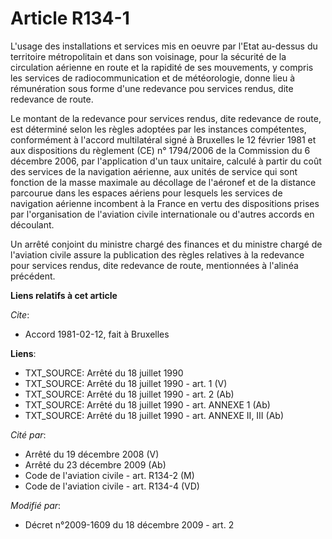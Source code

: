 # Article R134-1

L'usage des installations et services mis en oeuvre par l'Etat au-dessus du territoire métropolitain et dans son voisinage,
pour la sécurité de la circulation aérienne en route et la rapidité de ses mouvements, y compris les services de
radiocommunication et de météorologie, donne lieu à rémunération sous forme d'une redevance pou services rendus, dite
redevance de route. 

Le montant de la redevance pour services rendus, dite redevance de route, est déterminé selon les règles adoptées par les
instances compétentes, conformément à l'accord multilatéral signé à Bruxelles le 12 février 1981 et aux dispositions du
règlement (CE) n° 1794/2006 de la Commission du 6 décembre 2006, par l'application d'un taux unitaire, calculé à partir du
coût des services de la navigation aérienne, aux unités de service qui sont fonction de la masse maximale au décollage de
l'aéronef et de la distance parcourue dans les espaces aériens pour lesquels les services de navigation aérienne incombent à
la France en vertu des dispositions prises par l'organisation de l'aviation civile internationale ou d'autres accords en
découlant. 

Un arrêté conjoint du ministre chargé des finances et du ministre chargé de l'aviation civile assure la publication des
règles relatives à la redevance pour services rendus, dite redevance de route, mentionnées à l'alinéa précédent.

**Liens relatifs à cet article**

_Cite_:

  - Accord 1981-02-12, fait à Bruxelles

**Liens**:

  - TXT_SOURCE: Arrêté du 18 juillet 1990
  - TXT_SOURCE: Arrêté du 18 juillet 1990 - art. 1 (V)
  - TXT_SOURCE: Arrêté du 18 juillet 1990 - art. 2 (Ab)
  - TXT_SOURCE: Arrêté du 18 juillet 1990 - art. ANNEXE 1 (Ab)
  - TXT_SOURCE: Arrêté du 18 juillet 1990 - art. ANNEXE II, III (Ab)

_Cité par_:

  - Arrêté du 19 décembre 2008 (V)
  - Arrêté du 23 décembre 2009 (Ab)
  - Code de l'aviation civile - art. R134-2 (M)
  - Code de l'aviation civile - art. R134-4 (VD)

_Modifié par_:

  - Décret n°2009-1609 du 18 décembre 2009 - art. 2
